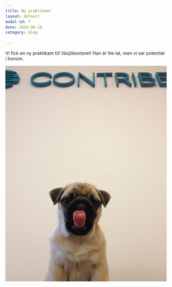 ```yaml
---
title: Ny praktikant
layout: default
modal-id: 7
date: 2015-06-18
category: blog

---
```


Vi fick en ny praktikant till Växjökontoret! Han är lite lat, men vi ser potential i honom.

<img src="img/blog/praktikant.jpg" alt="en valp under Contribe loggan" class="img-responsive img-centered" />